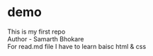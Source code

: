 # demo
This is my first repo
<br>
Author - Samarth Bhokare
<br>
For read.md file I have to learn baisc html & css
